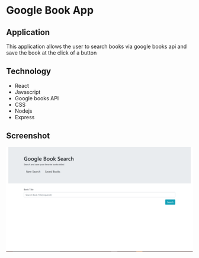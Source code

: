# Google Book App

## Application
This application allows the user to search books via google books api and save the book at the click of a button

## Technology
* React
* Javascript
* Google books API
* CSS
* Nodejs
* Express

## Screenshot 
![screenshot](shot.png)
